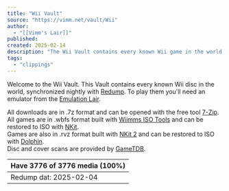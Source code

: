```yaml
---
title: "Wii Vault"
source: "https://vimm.net/vault/Wii"
author:
  - "[[Vimm's Lair]]"
published:
created: 2025-02-14
description: "The Wii Vault contains every known Wii game in the world."
tags:
  - "clippings"
---
```

Welcome to the Wii Vault. This Vault contains every known Wii disc in the world, synchronized nightly with [Redump](http://redump.org/). To play them you'll need an emulator from the [Emulation Lair](https://vimm.net/?p=emulate).

All downloads are in .7z format and can be opened with the free tool [7-Zip](http://7-zip.org/).  
All games are in .wbfs format built with [Wiimms ISO Tools](https://wit.wiimm.de/) and can be restored to ISO with [NKit](https://vimm.net/vault/?p=nkit).  
Games are also in .rvz format built with [NKit 2](https://github.com/Nanook/NKit) and can be restored to ISO with [Dolphin](https://dolphin-emu.org/).  
Disc and cover scans are provided by [GameTDB](https://www.gametdb.com/).

| Have 3776 of 3776 media (100%) |
| --- |
| Redump dat: 2025-02-04 |